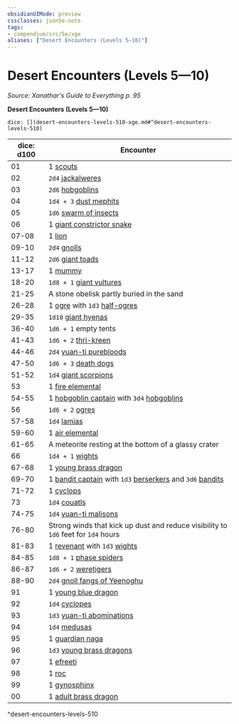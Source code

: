 ```yaml
---
obsidianUIMode: preview
cssclasses: json5e-note
tags:
- compendium/src/5e/xge
aliases: ["Desert Encounters (Levels 5—10)"]
---
```

# Desert Encounters (Levels 5—10)
*Source: Xanathar's Guide to Everything p. 95* 

**Desert Encounters (Levels 5—10)**

`dice: [](desert-encounters-levels-510-xge.md#^desert-encounters-levels-510)`

| dice: d100 | Encounter |
|------------|-----------|
| 01 | 1 [scouts](/Systems/5e/bestiary/humanoid/scout.md) |
| 02 | `2d4` [jackalweres](/Systems/5e/bestiary/humanoid/jackalwere.md) |
| 03 | `2d6` [hobgoblins](/Systems/5e/bestiary/humanoid/hobgoblin.md) |
| 04 | `1d4 + 3` [dust mephits](/Systems/5e/bestiary/elemental/dust-mephit.md) |
| 05 | `1d6` [swarm of insects](/Systems/5e/bestiary/beast/swarm-of-insects.md) |
| 06 | 1 [giant constrictor snake](/Systems/5e/bestiary/beast/giant-constrictor-snake.md) |
| 07-08 | 1 [lion](/Systems/5e/bestiary/beast/lion.md) |
| 09-10 | `2d4` [gnolls](/Systems/5e/bestiary/humanoid/gnoll.md) |
| 11-12 | `2d6` [giant toads](/Systems/5e/bestiary/beast/giant-toad.md) |
| 13-17 | 1 [mummy](/Systems/5e/bestiary/undead/mummy.md) |
| 18-20 | `1d8 + 1` [giant vultures](/Systems/5e/bestiary/beast/giant-vulture.md) |
| 21-25 | A stone obelisk partly buried in the sand |
| 26-28 | 1 [ogre](/Systems/5e/bestiary/giant/ogre.md) with `1d3` [half-ogres](/Systems/5e/bestiary/giant/half-ogre-ogrillon.md) |
| 29-35 | `1d10` [giant hyenas](/Systems/5e/bestiary/beast/giant-hyena.md) |
| 36-40 | `1d6 + 1` empty tents |
| 41-43 | `1d6 + 2` [thri-kreen](/Systems/5e/bestiary/humanoid/thri-kreen.md) |
| 44-46 | `2d4` [yuan-ti purebloods](/Systems/5e/bestiary/humanoid/yuan-ti-pureblood.md) |
| 47-50 | `1d6 + 3` [death dogs](/Systems/5e/bestiary/monstrosity/death-dog.md) |
| 51-52 | `1d4` [giant scorpions](/Systems/5e/bestiary/beast/giant-scorpion.md) |
| 53 | 1 [fire elemental](/Systems/5e/bestiary/elemental/fire-elemental.md) |
| 54-55 | 1 [hobgoblin captain](/Systems/5e/bestiary/humanoid/hobgoblin-captain.md) with `3d4` [hobgoblins](/Systems/5e/bestiary/humanoid/hobgoblin.md) |
| 56 | `1d6 + 2` [ogres](/Systems/5e/bestiary/giant/ogre.md) |
| 57-58 | `1d4` [lamias](/Systems/5e/bestiary/monstrosity/lamia.md) |
| 59-60 | 1 [air elemental](/Systems/5e/bestiary/elemental/air-elemental.md) |
| 61-65 | A meteorite resting at the bottom of a glassy crater |
| 66 | `1d4 + 1` [wights](/Systems/5e/bestiary/undead/wight.md) |
| 67-68 | 1 [young brass dragon](/Systems/5e/bestiary/dragon/young-brass-dragon.md) |
| 69-70 | 1 [bandit captain](/Systems/5e/bestiary/humanoid/bandit-captain.md) with `1d3` [berserkers](/Systems/5e/bestiary/humanoid/berserker.md) and `3d6` [bandits](/Systems/5e/bestiary/humanoid/bandit.md) |
| 71-72 | 1 [cyclops](/Systems/5e/bestiary/giant/cyclops.md) |
| 73 | `1d4` [couatls](/Systems/5e/bestiary/celestial/couatl.md) |
| 74-75 | `1d4` [yuan-ti malisons](/Systems/5e/bestiary/monstrosity/yuan-ti-malison-type-1.md) |
| 76-80 | Strong winds that kick up dust and reduce visibility to `1d6` feet for `1d4` hours |
| 81-83 | 1 [revenant](/Systems/5e/bestiary/undead/revenant.md) with `1d3` [wights](/Systems/5e/bestiary/undead/wight.md) |
| 84-85 | `1d8 + 1` [phase spiders](/Systems/5e/bestiary/monstrosity/phase-spider.md) |
| 86-87 | `1d6 + 2` [weretigers](/Systems/5e/bestiary/humanoid/weretiger.md) |
| 88-90 | `2d4` [gnoll fangs of Yeenoghu](/Systems/5e/bestiary/fiend/gnoll-fang-of-yeenoghu.md) |
| 91 | 1 [young blue dragon](/Systems/5e/bestiary/dragon/young-blue-dragon.md) |
| 92 | `1d4` [cyclopes](/Systems/5e/bestiary/giant/cyclops.md) |
| 93 | `1d3` [yuan-ti abominations](/Systems/5e/bestiary/monstrosity/yuan-ti-abomination.md) |
| 94 | `1d4` [medusas](/Systems/5e/bestiary/monstrosity/medusa.md) |
| 95 | 1 [guardian naga](/Systems/5e/bestiary/monstrosity/guardian-naga.md) |
| 96 | `1d3` [young brass dragons](/Systems/5e/bestiary/dragon/young-brass-dragon.md) |
| 97 | 1 [efreeti](/Systems/5e/bestiary/elemental/efreeti.md) |
| 98 | 1 [roc](/Systems/5e/bestiary/monstrosity/roc.md) |
| 99 | 1 [gynosphinx](/Systems/5e/bestiary/monstrosity/gynosphinx.md) |
| 00 | 1 [adult brass dragon](/Systems/5e/bestiary/dragon/adult-brass-dragon.md) |
^desert-encounters-levels-510